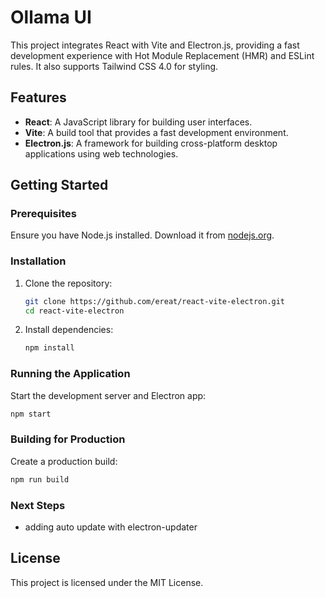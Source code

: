 # Ollama UI

This project integrates React with Vite and Electron.js, providing a fast development experience with Hot Module Replacement (HMR) and ESLint rules. It also supports Tailwind CSS 4.0 for styling.

## Features

- **React**: A JavaScript library for building user interfaces.
- **Vite**: A build tool that provides a fast development environment.
- **Electron.js**: A framework for building cross-platform desktop applications using web technologies.

## Getting Started

### Prerequisites

Ensure you have Node.js installed. Download it from [nodejs.org](https://nodejs.org/).

### Installation

1. Clone the repository:

   ```bash
   git clone https://github.com/ereat/react-vite-electron.git
   cd react-vite-electron
   ```

2. Install dependencies:
   ```bash
   npm install
   ```

### Running the Application

Start the development server and Electron app:

```bash
npm start
```

### Building for Production

Create a production build:

```bash
npm run build
```

### Next Steps

- adding auto update with electron-updater

## License

This project is licensed under the MIT License.

